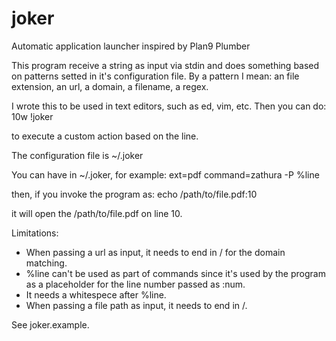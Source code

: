 # joker
Automatic application launcher inspired by Plan9 Plumber

This program receive a string as input via stdin and does something based on patterns setted in it's configuration file.
By a pattern I mean: an file extension, an url, a domain, a filename, a regex.


I wrote this to be used in text editors, such as ed, vim, etc.  Then you can do:
10w !joker

to execute a custom action based on the line.


The configuration file is ~/.joker


You can have in ~/.joker, for example:
ext=pdf
command=zathura -P %line

then, if you invoke the program as:
echo /path/to/file.pdf:10

it will open the /path/to/file.pdf on line 10.


Limitations:
* When passing a url as input, it needs to end in / for the domain matching.
* %line can't be used as part of commands since it's used by the program as a placeholder for the line number passed as :num.
* It needs a whitespece after %line.
* When passing a file path as input, it needs to end in /.


See joker.example.
